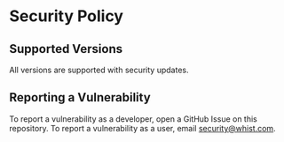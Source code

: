 # Security Policy

## Supported Versions

All versions are supported with security updates.

## Reporting a Vulnerability

To report a vulnerability as a developer, open a GitHub Issue on this repository. To
report a vulnerability as a user, email security@whist.com.
